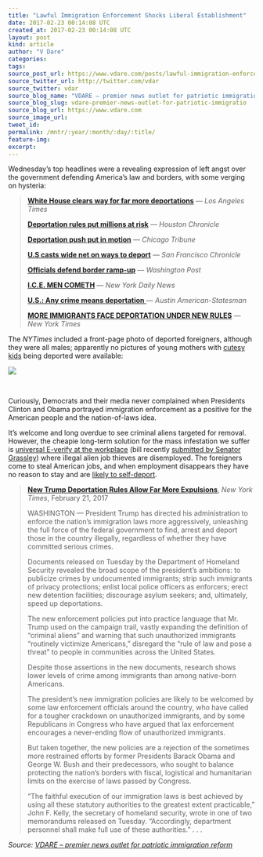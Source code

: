 ```yaml
---
title: "Lawful Immigration Enforcement Shocks Liberal Establishment"
date: 2017-02-23 00:14:08 UTC
created_at: 2017-02-23 00:14:08 UTC
layout: post
kind: article
author: "V Dare"
categories: 
tags: 
source_post_url: https://www.vdare.com/posts/lawful-immigration-enforcement-shocks-liberal-establishment
source_twitter_url: http://twitter.com/vdar
source_twitter: vdar
source_blog_name: "VDARE – premier news outlet for patriotic immigration reform"
source_blog_slug: vdare-premier-news-outlet-for-patriotic-immigratio
source_blog_url: https://www.vdare.com
source_image_url: 
tweet_id:
permalink: /mntr/:year/:month/:day/:title/
feature-img: 
excerpt:
---
```

<div class="pf-content"><p>Wednesday’s top headlines were a revealing expression of left angst over the government defending America’s law and borders, with some verging on hysteria:</p>
<blockquote><p><a href="http://www.latimes.com/politics/la-na-pol-trump-immigration-enforcement-20170221-story.html"><b>White House clears way for far more deportations</b></a> — <em>Los Angeles Times</em></p>
<p><a href="http://www.houstonchronicle.com/news/houston-texas/houston/article/Trump-administration-releases-mass-deportation-10949322.php"><b>Deportation rules put millions at risk</b></a> — <em>Houston Chronicle</em></p>
<p><a href="https://www.pressreader.com/usa/chicago-tribune/20170222/281487866118274"><b>Deportation push put in motion</b></a> — <em>Chicago Tribune</em></p>
<p><a href="https://www.pressreader.com/usa/san-francisco-chronicle-late-edition/20170222/281509340954771"><b>U.S casts wide net on ways to deport</b></a> — <em>San Francisco Chronicle</em></p>
<p><a href="https://www.washingtonpost.com/politics/trump-pledges-to-start-work-on-border-wall-within-months/2017/01/25/dddae6ee-e31e-11e6-ba11-63c4b4fb5a63_story.html"><b>Officials defend border ramp-up</b></a> — <em>Washington Post</em></p>
<p><a href="https://www.pressreader.com/usa/new-york-daily-news/20170222/281479276183520"><b>I.C.E. MEN COMETH</b></a> — <em>New York Daily News</em></p>
<p><a href="https://www.pressreader.com/usa/austin-american-statesman/20170222/281479276183564"><b>U.S.: Any crime means deportation</b> </a>— <em>Austin American-Statesman</em></p>
<p><a href="https://www.nytimes.com/2017/02/21/us/politics/dhs-immigration-trump.html"><b>MORE IMMIGRANTS FACE DEPORTATION UNDER NEW RULES</b></a> — <em>New York Times</em></p></blockquote>
<p>The <em>NYTimes</em> included a front-page photo of deported foreigners, although they were all males; apparently no pictures of young mothers with <a href="http://www.limitstogrowth.org/articles/2012/08/26/illegal-alien-kiddie-sob-story-outbreak-just-in-time-for-republican-conclave/">cutesy kids</a> being deported were available:</p>
<p><img src="http://www.limitstogrowth.org/ltg-uploads/2017/02/GuatemalaDeportedIllegalsArrive-nytFPfeb22-2017.png"></p>
<p> </p>
<p>Curiously, Democrats and their media never complained when Presidents Clinton and Obama portrayed immigration enforcement as a positive for the American people and the nation-of-laws idea.</p>
<p></p><div id="57966237cc52c74a5e1363c4" class="vdb_player vdb_57966237cc52c74a5e1363c456bcd17ce4b018167fea5539">    </div>
<p>It’s welcome and long overdue to see criminal aliens targeted for removal. However, the cheapie long-term solution for the mass infestation we suffer is <a href="http://dailycaller.com/2017/01/24/e-verify-use-may-soon-be-required-of-all-employers/">universal E-verify at the workplace</a> (bill recently <a href="http://www.grassley.senate.gov/news/news-releases/grassley-e-verify-bill-promotes-accountability-employers">submitted by Senator Grassley</a>) where illegal alien job thieves are disemployed. The foreigners come to steal American jobs, and when employment disappears they have no reason to stay and are <a href="http://www.limitstogrowth.org/articles/2016/04/24/self-deporting-mexican-finds-success-at-home/">likely to self-deport</a>.</p>
<blockquote><p><a href="https://www.nytimes.com/2017/02/21/us/politics/dhs-immigration-trump.html"><b>New Trump Deportation Rules Allow Far More Expulsions</b></a>, <em>New York Times</em>, February 21, 2017</p>
<p>WASHINGTON — President Trump has directed his administration to enforce the nation’s immigration laws more aggressively, unleashing the full force of the federal government to find, arrest and deport those in the country illegally, regardless of whether they have committed serious crimes.</p>
<p>Documents released on Tuesday by the Department of Homeland Security revealed the broad scope of the president’s ambitions: to publicize crimes by undocumented immigrants; strip such immigrants of privacy protections; enlist local police officers as enforcers; erect new detention facilities; discourage asylum seekers; and, ultimately, speed up deportations.</p>
<p>The new enforcement policies put into practice language that Mr. Trump used on the campaign trail, vastly expanding the definition of “criminal aliens” and warning that such unauthorized immigrants “routinely victimize Americans,” disregard the “rule of law and pose a threat” to people in communities across the United States.<span id="more-14778"></span></p>
<p>Despite those assertions in the new documents, research shows lower levels of crime among immigrants than among native-born Americans.</p>
<p>The president’s new immigration policies are likely to be welcomed by some law enforcement officials around the country, who have called for a tougher crackdown on unauthorized immigrants, and by some Republicans in Congress who have argued that lax enforcement encourages a never-ending flow of unauthorized immigrants.</p>
<p>But taken together, the new policies are a rejection of the sometimes more restrained efforts by former Presidents Barack Obama and George W. Bush and their predecessors, who sought to balance protecting the nation’s borders with fiscal, logistical and humanitarian limits on the exercise of laws passed by Congress.</p>
<p>“The faithful execution of our immigration laws is best achieved by using all these statutory authorities to the greatest extent practicable,” John F. Kelly, the secretary of homeland security, wrote in one of two memorandums released on Tuesday. “Accordingly, department personnel shall make full use of these authorities.” . . .</p></blockquote>
</div><div class="">
    <i>Source: <a href="https://www.vdare.com">VDARE – premier news outlet for patriotic immigration reform</a></i>
</div>
